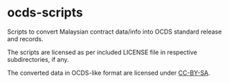 # ocds-scripts

Scripts to convert Malaysian contract data/info into OCDS standard
release and records.

The scripts are licensed as per included LICENSE file in respective
subdirectories, if any.

The converted data in OCDS-like format are licensed under [CC-BY-SA].

  [CC-BY-SA]: LICENSE
